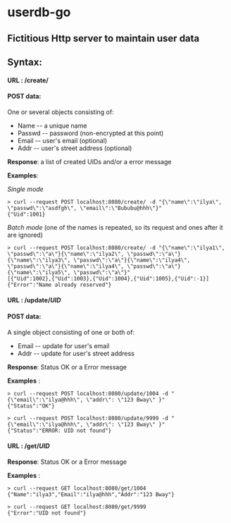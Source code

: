 # userdb-go
## Fictitious Http server to maintain user data

## Syntax:

#### **URL** : /create/
#### **POST** data:
One or several objects consisting of:
* Name -- a unique name
*	Passwd -- password (non-encrypted at this point)
*	Email -- user's email (optional)
* Addr  -- user's street address (optional)

**Response**: a list of created UIDs and/or a error message

**Examples**:

*Single mode*
```
> curl --request POST localhost:8080/create/ -d "{\"name\":\"ilya\", \"passwd\":\"asdfgh\", \"email\":\"Bububu@hhh\"}"
{"Uid":1001}
```

*Batch mode*  (one of the names is repeated, so its request and ones after it are ignored)
```
> curl --request POST localhost:8080/create/ -d "{\"name\":\"ilya1\", \"passwd\":\"a\"}{\"name\":\"ilya2\", \"passwd\":\"a\"}{\"name\":\"ilya3\", \"passwd\":\"a\"}{\"name\":\"ilya4\", \"passwd\":\"a\"}{\"name\":\"ilya4\", \"passwd\":\"a\"}{\"name\":\"ilya5\", \"passwd\":\"a\"}"
[{"Uid":1002},{"Uid":1003},{"Uid":1004},{"Uid":1005},{"Uid":-1}]
{"Error":"Name already reserved"}
```

#### **URL** : /update/_**UID**_
#### **POST** data:
A single object consisting of one or both of:
*	Email -- update for user's email
* Addr  -- update for user's street address

**Response**: Status OK or a Error message

**Examples** :

```
> curl --request POST localhost:8080/update/1004 -d "{\"email\":\"ilya@hhh\", \"addr\": \"123 Bway\" }"
{"Status":"OK"}

> curl --request POST localhost:8080/update/9999 -d "{\"email\":\"ilya@hhh\", \"addr\": \"123 Bway\" }"
{"Status":"ERROR: UID not found"}
```

#### **URL** : /get/_**UID**_

**Response**: Status OK or a Error message

**Examples** :

```
> curl --request GET localhost:8080/get/1004
{"Name":"ilya3","Email":"ilya@hhh","Addr":"123 Bway"}

> curl --request GET localhost:8080/get/9999
{"Error":"UID not found"}
```
